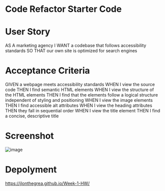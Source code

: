 # Code Refactor Starter Code
# User Story
AS A marketing agency
I WANT a codebase that follows accessibility standards
SO THAT our own site is optimized for search engines
# Acceptance Criteria
GIVEN a webpage meets accessibility standards
WHEN I view the source code
THEN I find semantic HTML elements
WHEN I view the structure of the HTML elements
THEN I find that the elements follow a logical structure independent of styling and positioning
WHEN I view the image elements
THEN I find accessible alt attributes
WHEN I view the heading attributes
THEN they fall in sequential order
WHEN I view the title element
THEN I find a concise, descriptive title
# Screenshot
![image](https://github.com/jlonthegrea/Week-1-HW/assets/141881850/450857ac-adc4-4e75-8450-12aa66cfa172)
# Depolyment 
https://jlonthegrea.github.io/Week-1-HW/
